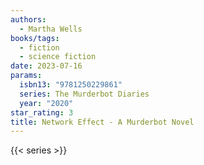 ```yaml
---
authors:
  - Martha Wells
books/tags:
  - fiction
  - science fiction
date: 2023-07-16
params:
  isbn13: "9781250229861"
  series: The Murderbot Diaries
  year: "2020"
star_rating: 3
title: Network Effect - A Murderbot Novel
---
```


<!--more-->

{{< series >}}